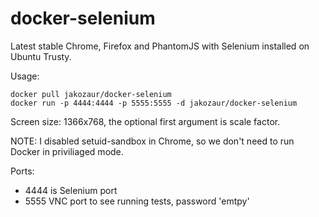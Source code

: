 docker-selenium
===============

Latest stable Chrome, Firefox and PhantomJS with Selenium installed
on Ubuntu Trusty.

Usage:
```
docker pull jakozaur/docker-selenium
docker run -p 4444:4444 -p 5555:5555 -d jakozaur/docker-selenium
```

Screen size: 1366x768, the optional first argument is scale factor.


NOTE: I disabled setuid-sandbox in Chrome, so we don't need to run Docker in priviliaged mode.

Ports:
- 4444 is Selenium port
- 5555 VNC port to see running tests, password 'emtpy'
